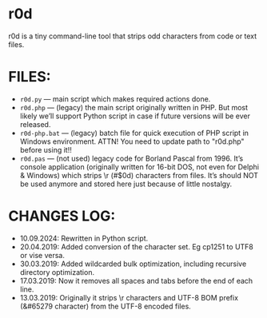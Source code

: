 # r0d
r0d is a tiny command-line tool that strips odd characters from code or text files.

# FILES:
 * `r0d.py` — main script which makes required actions done.
 * `r0d.php` — (legacy) the main script originally written in PHP. But most likely we’ll support Python script in case if future versions will be ever released.
 * `r0d-php.bat` — (legacy) batch file for quick execution of PHP script in Windows environment. ATTN! You need to update path to "r0d.php" before using it!!
 * `r0d.pas` — (not used) legacy code for Borland Pascal from 1996. It’s console application (originally written for 16-bit DOS, not even for Delphi & Windows) which strips \r (#$0d) characters from files. It’s should NOT be used anymore and stored here just because of little nostalgy.

# CHANGES LOG:
  * 10.09.2024: Rewritten in Python script.
  * 20.04.2019: Added conversion of the character set. Eg cp1251 to UTF8 or vise versa.
  * 30.03.2019: Added wildcarded bulk optimization, including recursive directory optimization.
  * 17.03.2019: Now it removes all spaces and tabs before the end of each line.
  * 13.03.2019: Originally it strips \r characters and UTF-8 BOM prefix (&#65279 character) from the UTF-8 encoded files.
